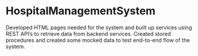 # HospitalManagementSystem
Developed HTML pages needed for the system and built up services using REST API’s to retrieve data from backend services. Created stored procedures and created some mocked data to test end-to-end flow of the system. 

